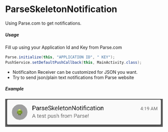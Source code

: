 # ParseSkeletonNotification

Using Parse.com to get notifications. 


##### Usage

Fill up using your Application Id and Key from Parse.com
```java
Parse.initialize(this, "APPLICATION ID", " KEY");
PushService.setDefaultPushCallback(this, MainActivity.class);
```

- Notificaiton Receiver can be customized for JSON you want.
- Try to send json/plain text notifications from Parse website

##### Example

![Getting Notification](https://raw.githubusercontent.com/franzejr/ParseSkeletonNotification/master/Screen%20Shot%202015-02-19%20at%2001.20.03.png "Notification")

